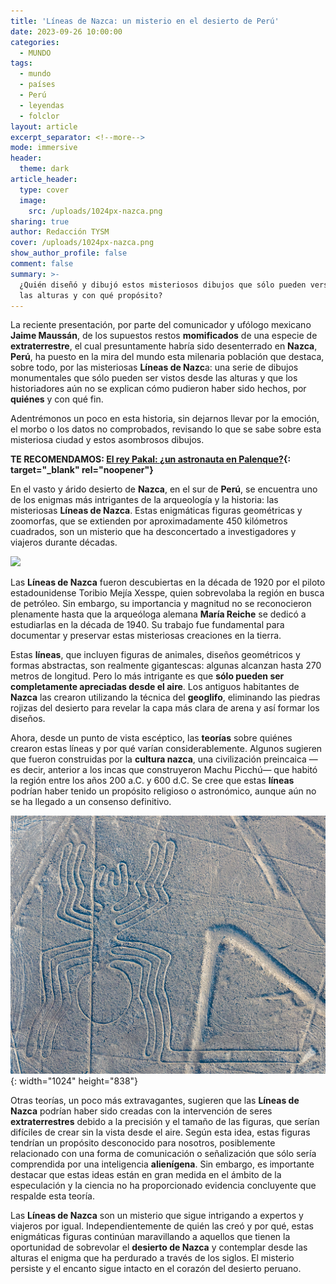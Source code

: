 ```yaml
---
title: 'Líneas de Nazca: un misterio en el desierto de Perú'
date: 2023-09-26 10:00:00
categories:
  - MUNDO
tags:
  - mundo
  - países
  - Perú
  - leyendas
  - folclor
layout: article
excerpt_separator: <!--more-->
mode: immersive
header:
  theme: dark
article_header:
  type: cover
  image:
    src: /uploads/1024px-nazca.png
sharing: true
author: Redacción TYSM
cover: /uploads/1024px-nazca.png
show_author_profile: false
comment: false
summary: >-
  ¿Quién diseñó y dibujó estos misteriosos dibujos que sólo pueden verse desde
  las alturas y con qué propósito?
---
```

La reciente presentación, por parte del comunicador y ufólogo mexicano **Jaime Maussán**, de los supuestos restos **momificados** de una especie de **extraterrestre**, el cual presuntamente habría sido desenterrado en **Nazca**, **Perú**, ha puesto en la mira del mundo esta milenaria población que destaca, sobre todo, por las misteriosas **Líneas de Nazc**a: una serie de dibujos monumentales que sólo pueden ser vistos desde las alturas y que los historiadores aún no se explican cómo pudieron haber sido hechos, por **quiénes** y con qué fin.

Adentrémonos un poco en esta historia, sin dejarnos llevar por la emoción, el morbo o los datos no comprobados, revisando lo que se sabe sobre esta misteriosa ciudad y estos asombrosos dibujos.

**TE RECOMENDAMOS: [El rey Pakal: ¿un astronauta en Palenque?](https://blog.tonoysumariachi.com/mexicanisimos/2022/04/26/nuestros-queridos-charros-cantores-de-mexico.html){: target="_blank" rel="noopener"}**

En el vasto y árido desierto de **Nazca**, en el sur de **Perú**, se encuentra uno de los enigmas más intrigantes de la arqueología y la historia: las misteriosas **Líneas de Nazca**. Estas enigmáticas figuras geométricas y zoomorfas, que se extienden por aproximadamente 450 kilómetros cuadrados, son un misterio que ha desconcertado a investigadores y viajeros durante décadas.

![](https://upload.wikimedia.org/wikipedia/commons/thumb/7/70/L%C3%ADneas_de_Nazca%2C_Nazca%2C_Per%C3%BA%2C_2015-07-29%2C_DD_46.JPG/750px-L%C3%ADneas_de_Nazca%2C_Nazca%2C_Per%C3%BA%2C_2015-07-29%2C_DD_46.JPG)

Las **Líneas de Nazca** fueron descubiertas en la década de 1920 por el piloto estadounidense Toribio Mejía Xesspe, quien sobrevolaba la región en busca de petróleo. Sin embargo, su importancia y magnitud no se reconocieron plenamente hasta que la arqueóloga alemana **María Reiche** se dedicó a estudiarlas en la década de 1940. Su trabajo fue fundamental para documentar y preservar estas misteriosas creaciones en la tierra.

Estas **líneas**, que incluyen figuras de animales, diseños geométricos y formas abstractas, son realmente gigantescas: algunas alcanzan hasta 270 metros de longitud. Pero lo más intrigante es que **sólo pueden ser completamente apreciadas desde el aire**. Los antiguos habitantes de **Nazca** las crearon utilizando la técnica del **geoglifo**, eliminando las piedras rojizas del desierto para revelar la capa más clara de arena y así formar los diseños.

Ahora, desde un punto de vista escéptico, las **teorías** sobre quiénes crearon estas líneas y por qué varían considerablemente. Algunos sugieren que fueron construidas por la **cultura nazca**, una civilización preincaica —es decir, anterior a los incas que construyeron Machu Picchú— que habitó la región entre los años 200 a.C. y 600 d.C. Se cree que estas **líneas** podrían haber tenido un propósito religioso o astronómico, aunque aún no se ha llegado a un consenso definitivo.

![](/uploads/lineas-de-nazca-nazca-peru-2015-07-29-dd-54.jpeg){: width="1024" height="838"}

Otras teorías, un poco más extravagantes, sugieren que las **Líneas de Nazca** podrían haber sido creadas con la intervención de seres **extraterrestres** debido a la precisión y el tamaño de las figuras, que serían difíciles de crear sin la vista desde el aire. Según esta idea, estas figuras tendrían un propósito desconocido para nosotros, posiblemente relacionado con una forma de comunicación o señalización que sólo sería comprendida por una inteligencia **alienígena**. Sin embargo, es importante destacar que estas ideas están en gran medida en el ámbito de la especulación y la ciencia no ha proporcionado evidencia concluyente que respalde esta teoría.

Las **Líneas de Nazca** son un misterio que sigue intrigando a expertos y viajeros por igual. Independientemente de quién las creó y por qué, estas enigmáticas figuras continúan maravillando a aquellos que tienen la oportunidad de sobrevolar el **desierto de Nazca** y contemplar desde las alturas el enigma que ha perdurado a través de los siglos. El misterio persiste y el encanto sigue intacto en el corazón del desierto peruano.